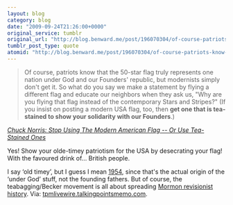 ```yaml
---
layout: blog
category: blog
date: "2009-09-24T21:26:00+0000"
original_service: tumblr
original_url: "http://blog.benward.me/post/196070304/of-course-patriots-know-that-the-50-star-flag"
tumblr_post_type: quote
atomid: "http://blog.benward.me/post/196070304/of-course-patriots-know-that-the-50-star-flag"
---
```

> Of course, patriots know that the 50-star flag truly represents one nation under God and our Founders' republic, but modernists simply don't get it. So what do you say we make a statement by flying a different flag and educate our neighbors when they ask us, "Why are you flying that flag instead of the contemporary Stars and Stripes?" (If you insist on posting a modern USA flag, too, then **get one that is tea-stained to show your solidarity with our Founders**.)

<cite><a href="http://tpmlivewire.talkingpointsmemo.com/2009/09/chuck-norris-stop-using-the-modern-american-flag----or-use-tea-stained-ones.php?ref=fpc">Chuck Norris: Stop Using The Modern American Flag -- Or Use Tea-Stained Ones</a>

Yes! Show your olde-timey patriotism for the USA by desecrating your flag! With the favoured drink of… British people.

I say ‘old timey’, but I guess I mean [1954](http://undergod.procon.org/viewanswers.asp?questionID=001330), since that's the actual origin of the ‘under God’ stuff, not the founding fathers. But of course, the teabagging/Becker movement is all about spreading [Mormon revisionist history](http://blog.benward.me/post/189653456).
Via: [tpmlivewire.talkingpointsmemo.com](http://tpmlivewire.talkingpointsmemo.com/2009/09/chuck-norris-stop-using-the-modern-american-flag----or-use-tea-stained-ones.php?ref=fpc).